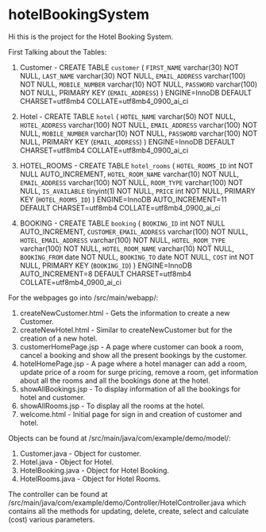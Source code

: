 # hotelBookingSystem
Hi this is the project for the Hotel Booking System.

First Talking about the Tables:

1. Customer - CREATE TABLE `customer` (
  `FIRST_NAME` varchar(30) NOT NULL,
  `LAST_NAME` varchar(30) NOT NULL,
  `EMAIL_ADDRESS` varchar(100) NOT NULL,
  `MOBILE_NUMBER` varchar(10) NOT NULL,
  `PASSWORD` varchar(100) NOT NULL,
  PRIMARY KEY (`EMAIL_ADDRESS`)
) ENGINE=InnoDB DEFAULT CHARSET=utf8mb4 COLLATE=utf8mb4_0900_ai_ci

2. Hotel - CREATE TABLE `hotel` (
  `HOTEL_NAME` varchar(50) NOT NULL,
  `HOTEL_ADDRESS` varchar(100) NOT NULL,
  `EMAIL_ADDRESS` varchar(100) NOT NULL,
  `MOBILE_NUMBER` varchar(10) NOT NULL,
  `PASSWORD` varchar(100) NOT NULL,
  PRIMARY KEY (`EMAIL_ADDRESS`)
) ENGINE=InnoDB DEFAULT CHARSET=utf8mb4 COLLATE=utf8mb4_0900_ai_ci

3. HOTEL_ROOMS - CREATE TABLE `hotel_rooms` (
  `HOTEL_ROOMS_ID` int NOT NULL AUTO_INCREMENT,
  `HOTEL_ROOM_NAME` varchar(10) NOT NULL,
  `EMAIL_ADDRESS` varchar(100) NOT NULL,
  `ROOM_TYPE` varchar(100) NOT NULL,
  `IS_AVAILABLE` tinyint(1) NOT NULL,
  `PRICE` int NOT NULL,
  PRIMARY KEY (`HOTEL_ROOMS_ID`)
) ENGINE=InnoDB AUTO_INCREMENT=11 DEFAULT CHARSET=utf8mb4 COLLATE=utf8mb4_0900_ai_ci

4. BOOKING - CREATE TABLE `booking` (
  `BOOKING_ID` int NOT NULL AUTO_INCREMENT,
  `CUSTOMER_EMAIL_ADDRESS` varchar(100) NOT NULL,
  `HOTEL_EMAIL_ADDRESS` varchar(100) NOT NULL,
  `HOTEL_ROOM_TYPE` varchar(100) NOT NULL,
  `HOTEL_ROOM_NAME` varchar(10) NOT NULL,
  `BOOKING_FROM` date NOT NULL,
  `BOOKING_TO` date NOT NULL,
  `COST` int NOT NULL,
  PRIMARY KEY (`BOOKING_ID`)
) ENGINE=InnoDB AUTO_INCREMENT=8 DEFAULT CHARSET=utf8mb4 COLLATE=utf8mb4_0900_ai_ci

For the webpages go into /src/main/webapp/:

1. createNewCustomer.html - Gets the information to create a new Customer.
2. createNewHotel.html - Similar to createNewCustomer but for the creation of a new hotel.
3. customerHomePage.jsp - A page where customer can book a room, cancel a booking and show all the present bookings by the customer.
4. hotelHomePage.jsp - A page where a hotel manager can add a room, update price of a room for surge pricing, remove a room, get
                        information about all the rooms and all the bookings done at the hotel.
5. showAllBookings.jsp - To display information of all the bookings for hotel and customer.
6. showAllRooms.jsp - To display all the rooms at the hotel.
7. welcome.html - Initial page for sign in and creation of customer and hotel.

Objects can be found at /src/main/java/com/example/demo/model/:

1. Customer.java - Object for customer.
2. Hotel.java - Object for Hotel.
3. HotelBooking.java - Object for Hotel Booking.
4. HotelRooms.java - Object for Hotel Rooms.

The controller can be found at /src/main/java/com/example/demo/Controller/HotelController.java which contains all the methods
for updating, delete, create, select and calculate (cost) various parameters.
